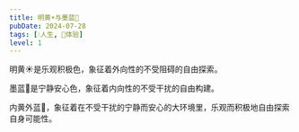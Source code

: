 ```yaml
---
title: 明黄☀️与墨蓝🌌
pubDate: 2024-07-28
tags: [💧人生, 💓体验]
level: 1
---
```


明黄☀️是乐观积极色，象征着外向性的不受阻碍的自由探索。

墨蓝🌌是宁静安心色，象征着内向性的不受干扰的自由构建。

内黄外蓝🌠，象征着在不受干扰的宁静而安心的大环境里，乐观而积极地自由探索自身可能性。

